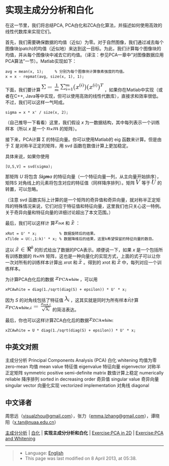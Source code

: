 实现主成分分析和白化
==========

<!-- Jump to: [navigation](#column-one), [search](#searchInput) -->
在这一节里，我们将总结PCA, PCA白化和ZCA白化算法，并描述如何使用高效的线性代数库来实现它们。

首先，我们需要确保数据的均值（近似）为零。对于自然图像，我们通过减去每个图像块(patch)的均值（近似地）来达到这一目标。为此，我们计算每个图像块的均值，并从每个图像块中减去它的均值。（译注：参见PCA一章中“对图像数据应用PCA算法”一节）。Matlab实现如下：

```
avg = mean(x, 1);     % 分别为每个图像块计算像素强度的均值。 
x = x - repmat(avg, size(x, 1), 1);

```

下面，我们要计算 ![\textstyle \Sigma = \frac{1}{m} \sum_{i=1}^m (x^{(i)})(x^{(i)})^T](images/math/f/1/2/f12024bb76487f8a050f92a84b09278c.png) ，如果你在Matlab中实现（或者在C++, Java等中实现，但可以使用高效的线性代数库），直接求和效率很低。不过，我们可以这样一气呵成。

```
sigma = x * x' / size(x, 2);

```

（自己推导一下看看）这里，我们假设 *x* 为一数据结构，其中每列表示一个训练样本（所以 *x* 是一个 ![\textstyle n](images/math/0/c/5/0c59de0fa75c1baa1c024aabfa43b2e3.png)×![\textstyle m](images/math/2/5/e/25e97e8a905fc2cb05d76cd4872a8567.png) 的矩阵）。

接下来，PCA计算 Σ 的特征向量。你可以使用Matlab的 eig 函数来计算。但是由于 Σ 是对称半正定的矩阵，用 svd 函数在数值计算上更加稳定。

具体来说，如果你使用

```
[U,S,V] = svd(sigma);

```

那矩阵 *U* 将包含 *S**i**g**m**a* 的特征向量（一个特征向量一列，从主向量开始排序），矩阵S 对角线上的元素将包含对应的特征值（同样降序排列）。矩阵 ![\textstyle V](images/math/0/b/6/0b6f6c0f23cf3b29f3652c7315c456aa.png) 等于 ![\textstyle U](images/math/6/a/5/6a55fb16b0464ccd6652a7f2a583217f.png) 的转置，可以忽略。

（注意 svd 函数实际上计算的是一个矩阵的奇异值和奇异向量，就对称半正定矩阵的特殊情况来说，它们对应于特征值和特征向量，这里我们也只关心这一特例。关于奇异向量和特征向量的详细讨论超出了本文范围。）

最后，我们可以这样计 算![\textstyle x_{\rm rot}](images/math/1/7/0/170047e804738636731477291969d554.png) 和 ![\textstyle \tilde{x}](images/math/1/a/6/1a62e33dcf57261829692126a4dcd02d.png) ：

```
xRot = U' * x;          % 数据旋转后的结果。 
xTilde = U(:,1:k)' * x; % 数据降维后的结果，这里k希望保留的特征向量的数目。

```

这以 ![\textstyle \tilde{x} \in \Re^k](images/math/2/1/3/21337248295f42f7fe18d9a9b3da57b1.png) 的形式给出了数据的PCA表示。顺便说一下，如果 *x* 是一个包括所有训练数据的 ![\textstyle n](images/math/0/c/5/0c59de0fa75c1baa1c024aabfa43b2e3.png)×![\textstyle m](images/math/2/5/e/25e97e8a905fc2cb05d76cd4872a8567.png) 矩阵，这也是一种向量化的实现方式，上面的式子可以让你一次对所有的训练样本计算出 *x*rot 和 ![\tilde{x}](images/math/5/1/8/51883bb93a4ebf4069a08b311c8bed76.png) 。得到的 *x*rot 和 ![\tilde{x}](images/math/5/1/8/51883bb93a4ebf4069a08b311c8bed76.png) 中，每列对应一个训练样本。

为计算PCA白化后的数据 ![\textstyle x_{\rm PCAwhite}](images/math/c/9/a/c9a6829ec8736d78ef1fb62a77564b53.png) ，可以用

```
xPCAwhite = diag(1./sqrt(diag(S) + epsilon)) * U' * x;

```

因为 *S* 的对角线包括了特征值 ![\textstyle \lambda_i](images/math/2/3/5/23536ce45f0ee57fffa389163f8437bd.png) ，这其实就是同时为所有样本![\textstyle i](images/math/0/b/3/0b36ee693126b34b58f77dba7ed23987.png)计算 ![\textstyle x_{{\rm PCAwhite},i} = \frac{x_{{\rm rot},i} }{\sqrt{\lambda_i}}](images/math/4/a/0/4a0f44026d3d8598a69070eb52e64698.png) 的简洁表达。

最后，你也可以这样计算ZCA白化后的数据![\textstyle x_{\rm ZCAwhite}](images/math/a/6/6/a668553308d25ae0f796a9f92c807931.png):

```
xZCAwhite = U * diag(1./sqrt(diag(S) + epsilon)) * U' * x;

```

 中英文对照
------

主成分分析 Principal Components Analysis (PCA)
白化 whitening
均值为零 zero-mean
均值 mean value
特征值 eigenvalue
特征向量 eigenvector
对称半正定矩阵 symmetric positive semi-definite matrix
数值计算上稳定 numerically reliable
降序排列 sorted in decreasing order
奇异值 singular value
奇异向量 singular vector
向量化实现 vectorized implementation
对角线 diagonal

 中文译者
-----

周思远（visualzhou@gmail.com），张力（emma.lzhang@gmail.com），谭晓阳（x.tan@nuaa.edu.cn）

[主成分分析](%E4%B8%BB%E6%88%90%E5%88%86%E5%88%86%E6%9E%90.md "主成分分析") | [白化](%E7%99%BD%E5%8C%96.md "白化") | **实现主成分分析和白化** | [Exercise:PCA in 2D](Exercise_PCA_in_2D.md "Exercise:PCA in 2D") | [Exercise:PCA and Whitening](Exercise_PCA_and_Whitening.md "Exercise:PCA and Whitening")

---

> * Language: [English](/wayback-mooc/stanford-ufldl/wiki/Implementing_PCA/Whitening "Implementing PCA/Whitening")
> * This page was last modified on 8 April 2013, at 05:38.


